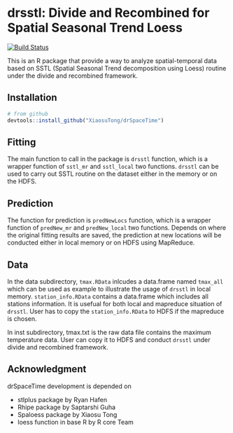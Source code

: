 # drsstl: Divide and Recombined for Spatial Seasonal Trend Loess

[![Build Status](https://travis-ci.org/XiaosuTong/drSpaceTime.svg?branch=master)](https://travis-ci.org/XiaosuTong/drSpaceTime)

This is an R package that provide a way to analyze spatial-temporal data based 
on SSTL (Spatial Seasonal Trend decomposition using Loess) routine under the 
divide and recombined framework.


## Installation

```r
# from github
devtools::install_github("XiaosuTong/drSpaceTime")
```

## Fitting

The main function to call in the package is `drsstl` function, which is a
wrapper function of `sstl_mr` and `sstl_local` two functions. `drsstl` can
be used to carry out SSTL routine on the dataset either in the memory or
on the HDFS.

## Prediction 

The function for prediction is `predNewLocs` function, which is a wrapper
function of `predNew_mr` and `predNew_local` two functions. Depends on where
the original fitting results are saved, the prediction at new locations 
will be conducted either in local memory or on HDFS using MapReduce.

## Data

In the data subdirectory, `tmax.RData` inlcudes a data.frame named `tmax_all`
which can be used as example to illustrate the usage of `drsstl` in local memory.
`station_info.RData` contains a data.frame which includes all stations information.
It is usefual for both local and mapreduce situation of `drsstl`. User has to 
copy the `station_info.RData` to HDFS if the mapreduce is chosen.

In inst subdirectory, tmax.txt is the raw data file contains the maximum
temperature data. User can copy it to HDFS and conduct `drsstl` under divide
and recombined framework. 

## Acknowledgment

drSpaceTime development is depended on 

- stlplus package by Ryan Hafen
- Rhipe package by Saptarshi Guha
- Spaloess package by Xiaosu Tong
- loess function in base R by R core Team

